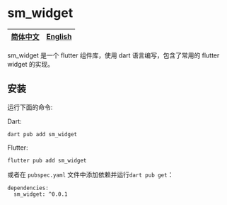 # sm_widget

| [简体中文](README.zh.md) | [English](README.md) |
| ------------------------------- | ----------------------- |

sm_widget 是一个 flutter 组件库，使用 dart 语言编写，包含了常用的 flutter widget 的实现。

## 安装

运行下面的命令:

Dart:

```
dart pub add sm_widget
```

Flutter:

```
flutter pub add sm_widget
```

或者在 `pubspec.yaml` 文件中添加依赖并运行`dart pub get`：

```
dependencies:
  sm_widget: ^0.0.1
```

<!-- ## 使用 -->
